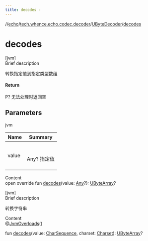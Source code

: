 ```yaml
---
title: decodes -
---
```

//[echo](../../index.md)/[tech.whence.echo.codec.decoder](../index.md)/[UByteDecoder](index.md)/[decodes](decodes.md)



# decodes  
[jvm]  
Brief description  


转换指定值到指定类型数组



#### Return  


P? 无法处理时返回空



## Parameters  
  
jvm  
  
|  Name|  Summary| 
|---|---|
| value| <br><br>Any? 指定值<br><br>
  
  
Content  
open override fun [decodes](decodes.md)(value: [Any](https://kotlinlang.org/api/latest/jvm/stdlib/kotlin/-any/index.html)?): [UByteArray](https://kotlinlang.org/api/latest/jvm/stdlib/kotlin/-u-byte-array/index.html)?  


[jvm]  
Brief description  


转换字符串

  
Content  
@[JvmOverloads](https://kotlinlang.org/api/latest/jvm/stdlib/kotlin.jvm/-jvm-overloads/index.html)()  
  
fun [decodes](decodes.md)(value: [CharSequence](https://kotlinlang.org/api/latest/jvm/stdlib/kotlin/-char-sequence/index.html), charset: [Charset](https://docs.oracle.com/javase/8/docs/api/java/nio/charset/Charset.html)): [UByteArray](https://kotlinlang.org/api/latest/jvm/stdlib/kotlin/-u-byte-array/index.html)?  



